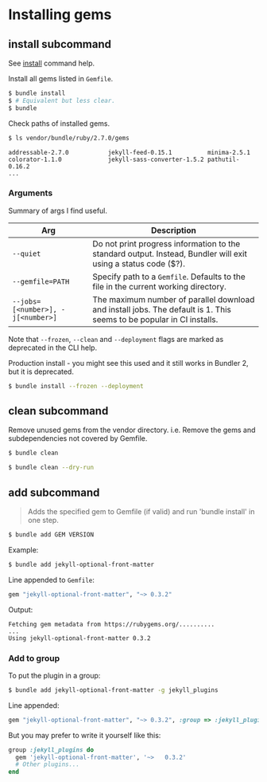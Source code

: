 # Installing gems


## install subcommand

See [install](https://bundler.io/man/bundle-install.1.html) command help.

Install all gems listed in `Gemfile`.

```sh
$ bundle install
$ # Equivalent but less clear.
$ bundle
```

Check paths of installed gems.

```sh
$ ls vendor/bundle/ruby/2.7.0/gems
```
```
addressable-2.7.0           jekyll-feed-0.15.1          minima-2.5.1
colorator-1.1.0             jekyll-sass-converter-1.5.2 pathutil-0.16.2
...
```

### Arguments

Summary of args I find useful.

| Arg                               | Description                                                                                                                                                                                                        |
| --------------------------------- | ------------------------------------------------------------------------------------------------------------------------------------------------------------------------------------------------------------------ |
| `--quiet`                         | Do not print progress information to the standard output. Instead, Bundler will exit using a status code ($?).                                                                                                     |
| `--gemfile=PATH` | Specify path to a `Gemfile`. Defaults to the file in the current working directory. |
| `--jobs=[<number>], -j[<number>]` | The maximum number of parallel download and install jobs. The default is 1. This seems to be popular in CI installs.                                                                                                                                      |

Note that `--frozen`, `--clean` and `--deployment` flags are marked as deprecated in the CLI help.

Production install - you might see this used and it still works in Bundler 2, but it is deprecated.

```sh
$ bundle install --frozen --deployment
```


## clean subcommand

Remove unused gems from the vendor directory. i.e. Remove the gems and subdependencies not covered by Gemfile.

```sh
$ bundle clean
```

```sh
$ bundle clean --dry-run
```


## add subcommand

> Adds the specified gem to Gemfile (if valid) and run 'bundle install' in one step.

```sh
$ bundle add GEM VERSION
```

Example:

```sh
$ bundle add jekyll-optional-front-matter
```

Line appended to `Gemfile`:

```ruby
gem "jekyll-optional-front-matter", "~> 0.3.2"
```

Output:

```
Fetching gem metadata from https://rubygems.org/..........
...
Using jekyll-optional-front-matter 0.3.2
```

### Add to group

To put the plugin in a group:

```sh
$ bundle add jekyll-optional-front-matter -g jekyll_plugins
```

Line appended:

```ruby
gem "jekyll-optional-front-matter", "~> 0.3.2", :group => :jekyll_plugins
```

But you may prefer to write it yourself like this:

```ruby
group :jekyll_plugins do
  gem 'jekyll-optional-front-matter', '~>	0.3.2'
  # Other plugins...
end
```
